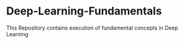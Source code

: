 # Deep-Learning-Fundamentals
This Repository contains execution of fundamental concepts in Deep Learning

